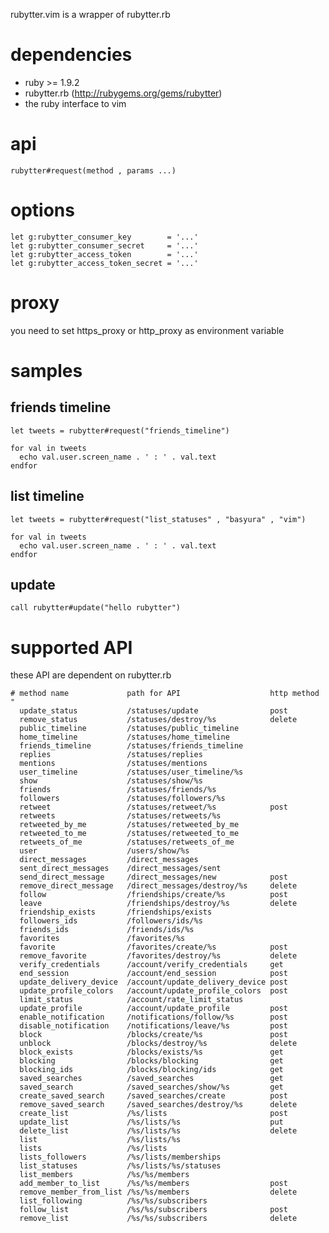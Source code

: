
rubytter.vim is a wrapper of rubytter.rb

# dependencies
  - ruby >= 1.9.2
  - rubytter.rb (http://rubygems.org/gems/rubytter)
  - the ruby interface to vim

# api

    rubytter#request(method , params ...)

# options

    let g:rubytter_consumer_key        = '...'
    let g:rubytter_consumer_secret     = '...'
    let g:rubytter_access_token        = '...'
    let g:rubytter_access_token_secret = '...'

# proxy

you need to set https_proxy or http_proxy as environment variable

# samples

## friends timeline

    let tweets = rubytter#request("friends_timeline")
      
    for val in tweets
      echo val.user.screen_name . ' : ' . val.text
    endfor

## list timeline

    let tweets = rubytter#request("list_statuses" , "basyura" , "vim")
    
    for val in tweets
      echo val.user.screen_name . ' : ' . val.text
    endfor

## update

    call rubytter#update("hello rubytter")

# supported API

these API are dependent on rubytter.rb

    # method name             path for API                    http method
    "
      update_status           /statuses/update                post
      remove_status           /statuses/destroy/%s            delete
      public_timeline         /statuses/public_timeline
      home_timeline           /statuses/home_timeline
      friends_timeline        /statuses/friends_timeline
      replies                 /statuses/replies
      mentions                /statuses/mentions
      user_timeline           /statuses/user_timeline/%s
      show                    /statuses/show/%s
      friends                 /statuses/friends/%s
      followers               /statuses/followers/%s
      retweet                 /statuses/retweet/%s            post
      retweets                /statuses/retweets/%s
      retweeted_by_me         /statuses/retweeted_by_me
      retweeted_to_me         /statuses/retweeted_to_me
      retweets_of_me          /statuses/retweets_of_me
      user                    /users/show/%s
      direct_messages         /direct_messages
      sent_direct_messages    /direct_messages/sent
      send_direct_message     /direct_messages/new            post
      remove_direct_message   /direct_messages/destroy/%s     delete
      follow                  /friendships/create/%s          post
      leave                   /friendships/destroy/%s         delete
      friendship_exists       /friendships/exists
      followers_ids           /followers/ids/%s
      friends_ids             /friends/ids/%s
      favorites               /favorites/%s
      favorite                /favorites/create/%s            post
      remove_favorite         /favorites/destroy/%s           delete
      verify_credentials      /account/verify_credentials     get
      end_session             /account/end_session            post
      update_delivery_device  /account/update_delivery_device post
      update_profile_colors   /account/update_profile_colors  post
      limit_status            /account/rate_limit_status
      update_profile          /account/update_profile         post
      enable_notification     /notifications/follow/%s        post
      disable_notification    /notifications/leave/%s         post
      block                   /blocks/create/%s               post
      unblock                 /blocks/destroy/%s              delete
      block_exists            /blocks/exists/%s               get
      blocking                /blocks/blocking                get
      blocking_ids            /blocks/blocking/ids            get
      saved_searches          /saved_searches                 get
      saved_search            /saved_searches/show/%s         get
      create_saved_search     /saved_searches/create          post
      remove_saved_search     /saved_searches/destroy/%s      delete
      create_list             /%s/lists                       post
      update_list             /%s/lists/%s                    put
      delete_list             /%s/lists/%s                    delete
      list                    /%s/lists/%s
      lists                   /%s/lists
      lists_followers         /%s/lists/memberships
      list_statuses           /%s/lists/%s/statuses
      list_members            /%s/%s/members
      add_member_to_list      /%s/%s/members                  post
      remove_member_from_list /%s/%s/members                  delete
      list_following          /%s/%s/subscribers
      follow_list             /%s/%s/subscribers              post
      remove_list             /%s/%s/subscribers              delete

